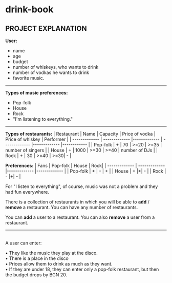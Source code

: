 # drink-book
PROJECT EXPLANATION
----------------------------------------------
**User:**
- name
- age
- budget
- number of whiskeys, who wants to drink
- number of vodkas he wants to drink
- favorite music.
---------------------
**Types of music preferences:**
- Pop-folk
- House
- Rock
- "I'm listening to everything."
--------------------------------
**Types of restaurants:**
| Restaurant | Name | Capacity | Price of vodka | Price of whiskey | Performer |
| ------------- | ------------- |------------- | ------------- |------------- |------------ |
| Pop-folk  | +  | 70 | >=20 | >=35 | number of singers |
| House  | + | 1000 | >=30 | >=40 | number of DJs |
| Rock  | +  | 30 | >=40 | >=30| - |

**Preferences:**
| Fans | Pop-folk | House | Rock| 
| ------------- | ------------- |------------- |------------- |
| Pop-folk  | + | - | + | 
| House  | + |+| - |
| Rock  | -  |+| - | 

For "I listen to everything", of course, music was not a problem and they had fun everywhere.

There is a collection of restaurants in which you will be able to **add** / **remove** a restaurant. You can have any number of restaurants.

You can **add** a user to a restaurant. You can also **remove** a user from a restaurant.

------------------------------
\
A user can enter: 

• They like the music they play at the disco.
\
• There is a place in the disco
\
• Prices allow them to drink as much as they want.
\
• If they are under 18, they can enter only a pop-folk restaurant, but then the budget drops by BGN 20.
